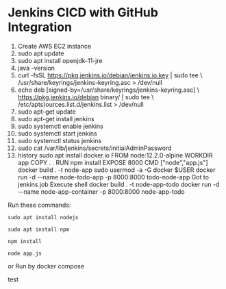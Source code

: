 # Jenkins CICD with GitHub Integration

1) Create AWS EC2 instance
2) sudo apt update
3)  sudo apt install openjdk-11-jre
4)  java -version
5)  curl -fsSL https://pkg.jenkins.io/debian/jenkins.io.key | sudo tee \   /usr/share/keyrings/jenkins-keyring.asc > /dev/null 
6)  echo deb [signed-by=/usr/share/keyrings/jenkins-keyring.asc] \   https://pkg.jenkins.io/debian binary/ | sudo tee \   /etc/apts)ources.list.d/jenkins.list > /dev/null
7)  sudo apt-get update 
8)  sudo apt-get install jenkins
9)  sudo systemctl enable jenkins
10)  sudo systemctl start jenkins
11)  sudo systemctl status jenkins
12)  sudo cat /var/lib/jenkins/secrets/initialAdminPassword
13)  history
sudo apt install docker.io
FROM node:12.2.0-alpine
WORKDIR app
COPY . .
RUN npm install
EXPOSE 8000
CMD ["node","app.js"]
docker build . -t node-app
sudo usermod -a -G docker $USER
docker run -d --name node-todo-app -p 8000:8000 todo-node-app
Got to jenkins job
Execute shell 
docker build . -t node-app-todo
docker run -d --name node-app-container -p 8000:8000 node-app-todo






Run these commands:


`sudo apt install nodejs`


`sudo apt install npm`


`npm install`

`node app.js`

or Run by docker compose

test
